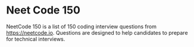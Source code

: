 # Neet Code 150 
NeetCode 150 is a list of 150 coding interview questions from https://neetcode.io. Questions are designed to help candidates to prepare for technical interviews.
